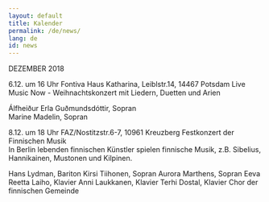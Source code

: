```yaml
---
layout: default
title: Kalender
permalink: /de/news/
lang: de
id: news
---
```

DEZEMBER 2018

6.12. um 16 Uhr
Fontiva Haus Katharina, Leiblstr.14, 14467 Potsdam
Live Music Now - Weihnachtskonzert mit Liedern, Duetten und Arien  

Álfheiður Erla Guðmundsdóttir, Sopran  
Marine Madelin, Sopran  


8.12. um 18 Uhr 
FAZ/Nostitzstr.6-7, 10961 Kreuzberg
Festkonzert der Finnischen Musik  
In Berlin lebenden finnischen Künstler spielen finnische Musik, z.B. Sibelius, Hannikainen, Mustonen und Kilpinen.

Hans Lydman, Bariton
Kirsi Tiihonen, Sopran
Aurora Marthens, Sopran
Eeva Reetta Laiho, Klavier
Anni Laukkanen, Klavier
Terhi Dostal, Klavier
Chor der finnischen Gemeinde

